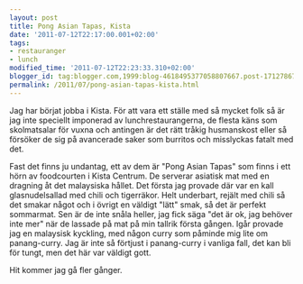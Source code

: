 ```yaml
---
layout: post
title: Pong Asian Tapas, Kista
date: '2011-07-12T22:17:00.001+02:00'
tags:
- restauranger
- lunch
modified_time: '2011-07-12T22:23:33.310+02:00'
blogger_id: tag:blogger.com,1999:blog-4618495377058807667.post-1712786759664823204
permalink: /2011/07/pong-asian-tapas-kista.html
---
```


Jag har börjat jobba i Kista. För att vara ett ställe med så mycket
folk så är jag inte speciellt imponerad av lunchrestaurangerna, de
flesta käns som skolmatsalar för vuxna och antingen är det rätt tråkig
husmanskost eller så försöker de sig på avancerade saker som burritos
och misslyckas fatalt med det.

Fast det finns ju undantag, ett av dem är "Pong Asian Tapas" som finns
i ett hörn av foodcourten i Kista Centrum. De serverar asiatisk mat
med en dragning åt det malaysiska hållet. Det första jag provade där
var en kall glasnudelsallad med chili och tigerräkor. Helt underbart,
rejält med chili så det smakar något och i övrigt en väldigt "lätt"
smak, så det är perfekt sommarmat. Sen är de inte snåla heller, jag
fick säga "det är ok, jag behöver inte mer" när de lassade på mat på
min tallrik första gången. Igår provade jag en malaysisk kyckling, med
någon curry som påminde mig lite om panang-curry.  Jag är inte så
förtjust i panang-curry i vanliga fall, det kan bli för tungt, men det
här var väldigt gott.

Hit kommer jag gå fler gånger.

